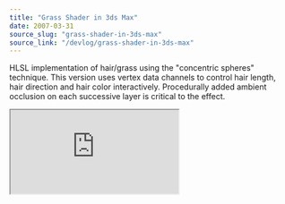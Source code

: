 ```yaml
---
title: "Grass Shader in 3ds Max"
date: 2007-03-31
source_slug: "grass-shader-in-3ds-max"
source_link: "/devlog/grass-shader-in-3ds-max"
---
```


HLSL implementation of hair/grass using the "concentric spheres" technique. This version uses vertex data channels to control hair length, hair direction and hair color interactively. Procedurally added ambient occlusion on each successive layer is critical to the effect.

<div class="experience-video">
  <iframe
    src="https://player.vimeo.com/video/8664930?wmode=opaque&api=1"
    title="HLSL Grass Shader in 3ds Max"
    allow="autoplay; fullscreen; picture-in-picture"
    allowfullscreen
    loading="lazy"
  ></iframe>
</div>

